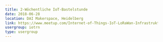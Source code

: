 ```yaml
---
title: 2-Wöchentliche IoT-Bastelstunde
date: 2018-06-28
location: DAI Makerspace, Heidelberg
link: https://www.meetup.com/Internet-of-Things-IoT-LoRaWan-Infrastruktur-4-RheinNeckar/events/rwnvnpyxjblc/
usergroup: iotrn
type: usergroup
---
```

